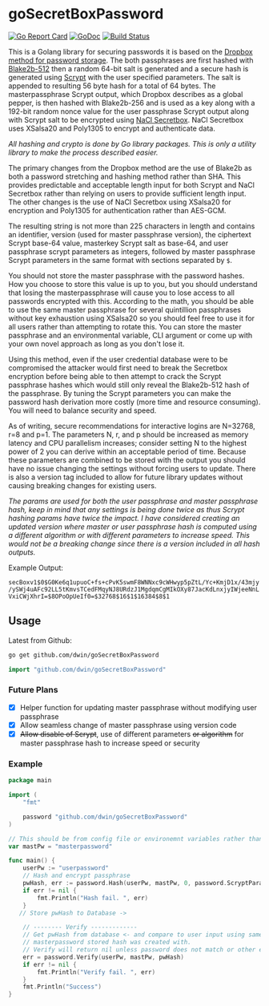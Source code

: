# goSecretBoxPassword

[![Go Report Card](https://goreportcard.com/badge/github.com/dwin/goSecretBoxPassword)](https://goreportcard.com/report/github.com/dwin/goSecretBoxPassword) [![GoDoc](https://godoc.org/github.com/dwin/goSecretBoxPassword?status.svg)](https://godoc.org/github.com/dwin/goSecretBoxPassword)
[![Build Status](https://travis-ci.org/dwin/goSecretBoxPassword.svg?branch=master)](https://travis-ci.org/dwin/goSecretBoxPassword)

This is a Golang library for securing passwords it is based on the [Dropbox method for password storage](https://blogs.dropbox.com/tech/2016/09/how-dropbox-securely-stores-your-passwords/). The both passphrases are first hashed with [Blake2b-512](https://godoc.org/golang.org/x/crypto/blake2b) then a random 64-bit salt is generated and a secure hash is generated using [Scrypt](https://godoc.org/golang.org/x/crypto/scrypt) with the user specified parameters. The salt is appended to resulting 56 byte hash for a total of 64 bytes. The masterpassphrase Scrypt output, which Dropbox describes as a global pepper, is then hashed with Blake2b-256 and is used as a key along with a 192-bit random nonce value for the user passphrase Scrypt output along with Scrypt salt to be encrypted using [NaCl Secretbox](https://godoc.org/golang.org/x/crypto/nacl/secretbox). NaCl Secretbox uses XSalsa20 and Poly1305 to encrypt and authenticate data.

*All hashing and crypto is done by Go library packages. This is only a utility library to make the process described easier.*

The primary changes from the Dropbox method are the use of Blake2b as both a password stretching and hashing method rather than SHA. This provides predictable and acceptable length input for both Scrypt and NaCl Secretbox rather than relying on users to provide sufficient length input. The other changes is the use of NaCl Secretbox using XSalsa20 for encryption and Poly1305 for authentication rather than AES-GCM.

The resulting string is not more than 225 characters in length and contains an identifier, version (used for master passphrase version), the ciphertext Scrypt base-64 value, masterkey Scrypt salt as base-64, and user passphrase scrypt parameters as integers, followed by master passphrase Scrypt parameters in the same format with sections separated by `$`. 

You should not store the master passphrase with the password hashes. How you choose to store this value is up to you, but you should understand that losing the masterpassphrase will cause you to lose access to all passwords encrypted with this. According to the math, you should be able to use the same master passphrase for several quintillion passphrases without key exhaustion using XSalsa20 so you should feel free to use it for all users rather than attempting to rotate this. You can store the master passphrase and an environmental variable, CLI argument or come up with your own novel approach as long as you don't lose it. 

Using this method, even if the user credential database were to be compromised the attacker would first need to break the Secretbox encryption before being able to then attempt to crack the Scrypt passphrase hashes which would still only reveal the Blake2b-512 hash of the passphrase. By tuning the Scrypt parameters you can make the password hash derivation more costly (more time and resource consuming). You will need to balance security and speed. 

As of writing, secure recommendations for interactive logins are N=32768, r=8 and p=1. The parameters N, r, and p should be increased as memory latency and CPU parallelism increases; consider setting N to the highest power of 2 you can derive within an acceptable period of time. Because these parameters are combined to be stored with the output you should have no issue changing the settings without forcing users to update. There is also a version tag included to allow for future library updates without causing breaking changes for existing users.

*The params are used for both the user passphrase and master passphrase hash, keep in mind that any settings is being done twice as thus Scrypt hashing params have twice the impact. I have considered creating an updated version where master or user passphrase hash is computed using a different algorithm or with different parameters to increase speed. This would not be a breaking change since there is a version included in all hash outputs.*

Example Output:

```secBoxv1$0$G0Ke6q1upuoC+fs+cPvK5swmF8WNNxc9cWHwyp5pZtL/Yc+KmjD1x/43mjy/ySWj4uAFc92LL5tKmvsTCedFMqyNJ8URdzJ1MgdqmCgMIkOXy87JacKdLnxjyIWjeeNnLVxiCWjXhrI=$8OPoOpUeIf0=$32768$16$1$16384$8$1```

## Usage

Latest from Github:

```bash
go get github.com/dwin/goSecretBoxPassword
```

```go
import "github.com/dwin/goSecretBoxPassword"
```

### Future Plans

- [x] Helper function for updating master passphrase without modifying user passphrase
- [x] Allow seamless change of master passphrase using version code
- [x] ~~Allow disable of Scrypt~~, use of different parameters ~~or algorithm~~ for master passphrase hash to increase speed or security

### Example

```go
package main

import (
    "fmt"

    password "github.com/dwin/goSecretBoxPassword"
)

// This should be from config file or environemnt variables rather than your source
var mastPw = "masterpassword" 

func main() {
    userPw := "userpassword"
    // Hash and encrypt passphrase
    pwHash, err := password.Hash(userPw, mastPw, 0, password.ScryptParams{N: 32768, R: 16, P: 1}, password.DefaultParams)
    if err != nil {
        fmt.Println("Hash fail. ", err)
    }
   // Store pwHash to Database ->

    // -------- Verify -------------
    // Get pwHash from database <- and compare to user input using same
    // masterpassword stored hash was created with.
    // Verify will return nil unless password does not match or other error occurs
    err = password.Verify(userPw, mastPw, pwHash)
    if err != nil {
        fmt.Println("Verify fail. ", err)
    }
    fmt.Println("Success")
}
```
